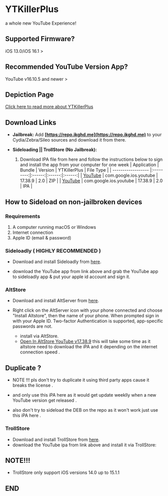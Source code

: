 # YTKillerPlus

a whole new YouTube Experience!

## Supported Firmware?
iOS 13.0/iOS 16.1 >

## Recommended YouTube Version App?
YouTube v16.10.5 and newer >

## Depiction Page
[Click here to read more about YTKillerPlus](https://repo.ikghd.me/depictions/?p=me.ikghd.ytkplus)

## Download Links

* **Jailbreak:** Add __[https://repo.ikghd.me](https://repo.ikghd.me)__ to your Cydia/Zebra/Sileo sources and download it from there.
* **Sideloading || TrollStore (No Jailbreak):**

    1. Download IPA file from here and follow the instructions below to sign and install the app from your computer for one week
        | Application | Bundle | Version | YTKillerPlus | File Type |
        | ------------------ |:---------:|:------:|:------:|:------:|
        | [YouTube](https://ikghd.site/iPA/YouTube_v17.38.9.zip) | com.google.ios.youtube | 17.38.9 | 2.0 | ZIP |
        | [YouTube](https://ikghd.site/iPA/YouTube_v17.38.9.ipa) | com.google.ios.youtube | 17.38.9 | 2.0 | IPA |


## How to Sideload on non-jailbroken devices
### Requirements
1. A computer running macOS or Windows
2. Internet connection
3. Apple ID (email & password)


### Sideloadly  ( HIGHLY RECOMMENDED )
* Download and install Sideloadly from [here](https://sideloadly.io).

* download the YouTube app from link above and grab the YouTube app to sideloadly app & put your apple id account and sign it.


### AltStore
* Download and install AltServer from [here](https://altstore.io).

* Right click on the AltServer icon with your phone connected and choose "Install Altstore", then the name of your phone. When prompted sign in with your Apple ID. Two-factor Authentication is supported, app-specific passwords are not.

    * install via AltStore.
    * [Open In AltStore YouTube v17.38.9](https://tinyurl.com/37fjn9hs) this will take some time as it altstore need to download the iPA and it depending on the internet connection speed .


## Duplicate ?
* NOTE !!! pls don't try to duplicate it using third party apps cause it breaks the license .
* and only use this iPA here as it would get update weeklly when a new YouTube version get released .

* also  don't try to sideload the DEB on the repo as it won't work just use this iPA here .


### TrollStore
* Download and install TrollStore from [here](https://github.com/opa334/TrollStore).
* download the YouTube ipa from link above and install it via TrollStore:

## NOTE!!!
* TrollStore only support iOS versions 14.0 up to 15.1.1

## END
